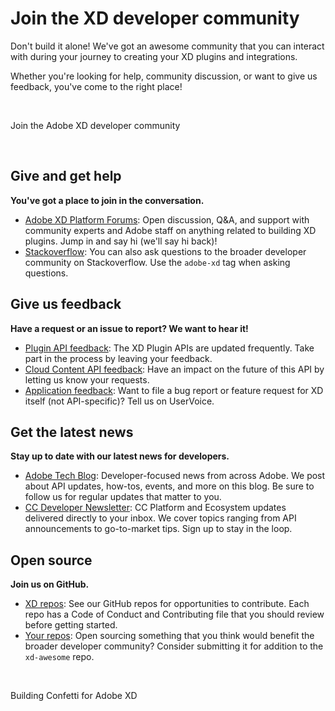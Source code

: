 # Join the XD developer community

Don't build it alone! We've got an awesome community that you can interact with during your journey to creating your XD plugins and integrations.

Whether you're looking for help, community discussion, or want to give us feedback, you've come to the right place! 

<br />

<object style="width: 100%" type="image/png" data="/images/devdays@3x.png">Join the Adobe XD developer community</object>

<br />

## Give and get help

**You've got a place to join in the conversation.**

- [Adobe XD Platform Forums](https://forums.adobexdplatform.com/): Open discussion, Q&A, and support with community experts and Adobe staff on anything related to building XD plugins. Jump in and say hi (we'll say hi back)!
- [Stackoverflow](https://stackoverflow.com/questions/tagged/adobe-xd): You can also ask questions to the broader developer community on Stackoverflow. Use the `adobe-xd` tag when asking questions.


## Give us feedback

**Have a request or an issue to report? We want to hear it!**

- [Plugin API feedback](https://forums.adobexdplatform.com/c/api-feedback): The XD Plugin APIs are updated frequently. Take part in the process by leaving your feedback.
- [Cloud Content API feedback](): Have an impact on the future of this API by letting us know your requests.
- [Application feedback](https://adobexd.uservoice.com/): Want to file a bug report or feature request for XD itself (not API-specific)? Tell us on UserVoice.



## Get the latest news

**Stay up to date with our latest news for developers.**

- [Adobe Tech Blog](https://medium.com/adobetech): Developer-focused news from across Adobe. We post about API updates, how-tos, events, and more on this blog. Be sure to follow us for regular updates that matter to you.
- [CC Developer Newsletter](https://www.adobe.com/subscription/ccdevnewsletter.html): CC Platform and Ecosystem updates delivered directly to your inbox. We cover topics ranging from API announcements to go-to-market tips. Sign up to stay in the loop.


## Open source

**Join us on GitHub.**

- [XD repos](https://github.com/AdobeXD): See our GitHub repos for opportunities to contribute. Each repo has a Code of Conduct and Contributing file that you should review before getting started.
- [Your repos](https://github.com/AdobeXD/xd-awesome): Open sourcing something that you think would benefit the broader developer community? Consider submitting it for addition to the `xd-awesome` repo.

<br />

<object style="width: 100%" type="image/png" data="/images/bottom@3x.png">Building Confetti for Adobe XD</object>